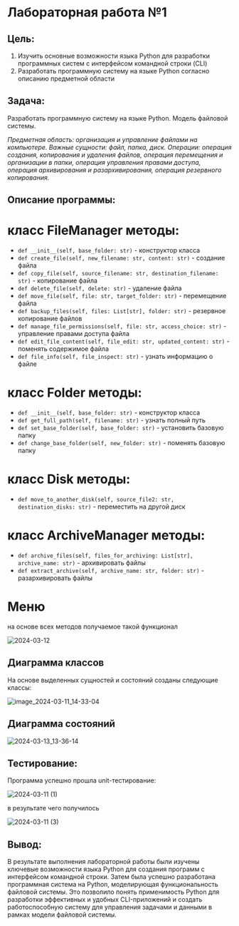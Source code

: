 # Лабораторная работа №1

## Цель: 
1. Изучить основные возможности языка Python для разработки программных систем с интерфейсом командной строки (CLI)
2. Разработать программную систему на языке Python согласно описанию предметной области
## Задача:
Разработать программную систему на языке Python. Модель файловой системы.

<em>
Предметная область: организация и управление файлами на компьютере.
Важные сущности: файл, папка, диск.
Операции: операция создания, копирования и удаления файлов, операция перемещения и организации в папки, операция управления правами доступа, операция архивирования и разархивирования, операция резервного копирования.
</em>

## Описание программы:

# класс FileManager методы:

- `def __init__(self, base_folder: str)` - конструктор класса
- `def create_file(self, new_filename: str, content: str)` - создание файла
- `def copy_file(self, source_filename: str, destination_filename: str)` - копирование файла
- `def delete_file(self, delete: str)` - удаление файла
- `def move_file(self, file: str, target_folder: str)` - перемещение файла
- `def backup_files(self, files: List[str], folder: str)` - резервное копирование файлов
- `def manage_file_permissions(self, file: str, access_choice: str)` - управление правами доступа файла
- `def edit_file_content(self, file_edit: str, updated_content: str)` - поменять содержимое файла
- `def file_info(self, file_inspect: str)` - узнать информацию о файле


# класс Folder методы:

- `def __init__(self, base_folder: str)` - конструктор класса
- `def get_full_path(self, filename: str)` - узнать полный путь
- `def set_base_folder(self, base_folder: str)` - установить базовую папку
- `def change_base_folder(self, new_folder: str)` - поменять базовую папку

# класс Disk методы:

- `def move_to_another_disk(self, source_file2: str, destination_disks: str)` - переместить на другой диск

# класс ArchiveManager методы:

- `def archive_files(self, files_for_archiving: List[str], archive_name: str)` - архивировать файлы
- `def extract_archive(self, archive_name: str, folder: str)` - разархивировать файлы

# Меню

на основе всех методов получаемое такой функционал

![2024-03-12](https://github.com/NikitaGryn/PPOIS_python/assets/114168438/209fe196-a07a-42cb-b7b6-b63f3ee53a73)


## Диаграмма классов
На основе выделенных сущностей и состояний созданы следующие классы:

![image_2024-03-11_14-33-04](https://github.com/NikitaGryn/PPOIS_python/assets/114168438/36ff1df1-253f-4956-ba59-c5859f3315a9)

## Диаграмма состояний

![2024-03-13_13-36-14](https://github.com/NikitaGryn/PPOIS_python/assets/114168438/f82f6761-abac-4c88-a28c-e6f26797401a)


## Тестирование:
Программа успешно прошла unit-тестирование:

![2024-03-11 (1)](https://github.com/NikitaGryn/PPOIS_python/assets/114168438/cf3aab82-7db7-4f2b-be31-ea39426d3aa5)

в результате чего получилось

![2024-03-11 (3)](https://github.com/NikitaGryn/PPOIS_python/assets/114168438/24192c8e-f540-4b9d-b1ff-0b58287d3147)

## Вывод:
В результате выполнения лабораторной работы были изучены ключевые возможности языка Python для создания программ с интерфейсом командной строки. Затем была успешно разработана программная система на Python, моделирующая функциональность файловой системы. Это позволило понять применимость Python для разработки эффективных и удобных CLI-приложений и создать работоспособную систему для управления задачами и данными в рамках модели файловой системы.
